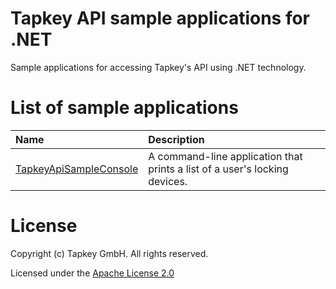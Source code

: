 # Tapkey API sample applications for .NET
Sample applications for accessing Tapkey's API using .NET technology.

# List of sample applications
| Name                   | Description                                                                |
|:-----------------------|:---------------------------------------------------------------------------|
| [TapkeyApiSampleConsole](TapkeyApiSampleConsole) | A command-line application that prints a list of a user's locking devices. |

# License
Copyright (c) Tapkey GmbH. All rights reserved.

Licensed under the [Apache License 2.0](https://spdx.org/licenses/Apache-2.0.html)
